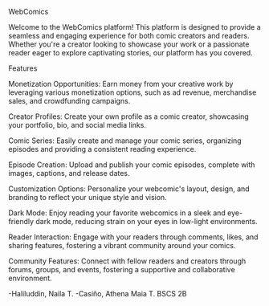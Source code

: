 WebComics 

Welcome to the WebComics platform! This platform is designed to provide a seamless and engaging experience for both comic creators and readers. 
Whether you're a creator looking to showcase your work or a passionate reader eager to explore captivating stories, our platform has you covered.

Features

Monetization Opportunities: Earn money from your creative work by leveraging various monetization options, such as ad revenue, merchandise sales, and crowdfunding campaigns.

Creator Profiles: Create your own profile as a comic creator, showcasing your portfolio, bio, and social media links.

Comic Series: Easily create and manage your comic series, organizing episodes and providing a consistent reading experience.

Episode Creation: Upload and publish your comic episodes, complete with images, captions, and release dates.

Customization Options: Personalize your webcomic's layout, design, and branding to reflect your unique style and vision.

Dark Mode: Enjoy reading your favorite webcomics in a sleek and eye-friendly dark mode, reducing strain on your eyes in low-light environments.

Reader Interaction: Engage with your readers through comments, likes, and sharing features, fostering a vibrant community around your comics.

Community Features: Connect with fellow readers and creators through forums, groups, and events, fostering a supportive and collaborative environment.


-Haliluddin, Naila T.
-Casiño, Athena Maia T.
BSCS 2B
